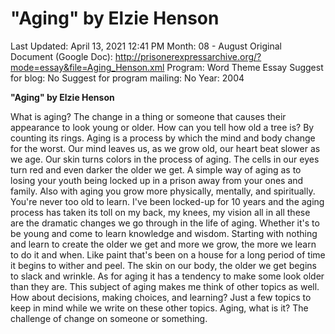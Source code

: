 # "Aging" by Elzie Henson

Last Updated: April 13, 2021 12:41 PM
Month: 08 - August
Original Document (Google Doc): http://prisonerexpressarchive.org/?mode=essay&file=Aging_Henson.xml
Program: Word Theme Essay
Suggest for blog: No
Suggest for program mailing: No
Year: 2004

**"Aging" by Elzie Henson**

What is aging? The change in a thing or someone that causes their appearance to look young or older. How can you tell how old a tree is? By counting its rings. Aging is a process by which the mind and body change for the worst. Our mind leaves us, as we grow old, our heart beat slower as we age. Our skin turns colors in the process of aging. The cells in our eyes turn red and even darker the older we get. A simple way of aging as to losing your youth being locked up in a prison away from your ones and family. Also with aging you grow more physically, mentally, and spiritually. You're never too old to learn. I've been locked-up for 10 years and the aging process has taken its toll on my back, my knees, my vision all in all these are the dramatic changes we go through in the life of aging. Whether it's to be young and come to learn knowledge and wisdom. Starting with nothing and learn to create the older we get and more we grow, the more we learn to do it and when. Like paint that's been on a house for a long period of time it begins to wither and peel. The skin on our body, the older we get begins to slack and wrinkle. As for aging it has a tendency to make some look older than they are. This subject of aging makes me think of other topics as well. How about decisions, making choices, and learning? Just a few topics to keep in mind while we write on these other topics. Aging, what is it? The challenge of change on someone or something.
